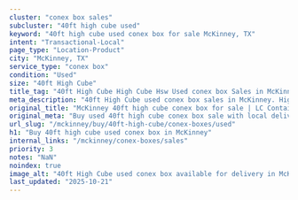 ```yaml
---
cluster: "conex box sales"
subcluster: "40ft high cube used"
keyword: "40ft high cube used conex box for sale McKinney, TX"
intent: "Transactional-Local"
page_type: "Location-Product"
city: "McKinney, TX"
service_type: "conex box"
condition: "Used"
size: "40ft High Cube"
title_tag: "40ft High Cube High Cube Hsw Used conex box Sales in McKinney | LC Container"
meta_description: "40ft High Cube used conex box sales in McKinney. High cube containers with extra height. Fast delivery, competitive pricing. Serving conex boxes area. Quote ID: F1M. Call (214) 524-4168 for your free quote today."
original_title: "McKinney 40ft high cube conex box for sale | LC Container"
original_meta: "Buy used 40ft high cube conex box sale with local delivery in McKinney, TX. LC Container — local Since 2003. Request a fast quote today."
url_slug: "/mckinney/buy/40ft-high-cube/conex-boxes/used"
h1: "Buy 40ft high cube used conex box in McKinney"
internal_links: "/mckinney/conex-boxes/sales"
priority: 3
notes: "NaN"
noindex: true
image_alt: "40ft High Cube used conex box available for delivery in McKinney"
last_updated: "2025-10-21"
---
```


<!-- TODO: Add unique city/inventory copy, images, and internal links here. -->
